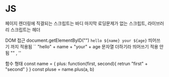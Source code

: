 # JS
페이지 렌더링에 직결되는 스크립트는 바디 마지막
로딩문제가 없는 스크립트, 라이브러리 스크립트는 헤더

DOM 접근 
document.getElementByID("")
`hello ${name} your ${age}`   띄어쓰기 까지 적용됨 ``
"hello" + name + "your" + age 문자열 더하기라 띄어쓰기 적용 안됨 "" , ''

함수 형태
const name = {
  plus: function(first, second){
   retrun "first" + "second"
   }
}
const pluse = name.plus(a, b)


